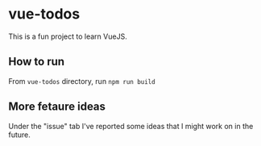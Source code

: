 # vue-todos

This is a fun project to learn VueJS.

## How to run
From `vue-todos` directory, run `npm run build`

## More fetaure ideas
Under the "issue" tab I've reported some ideas that I might work on in the future.
